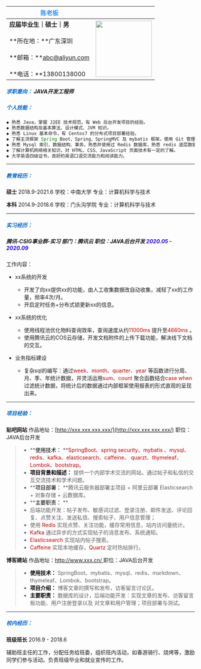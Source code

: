 | **<font color=#2D91F4> 陈老板 </font>**                      |                                                              |
| ------------------------------------------------------------ | -----------------------------------------------------------: |
| **应届毕业生｜硕士｜男**<br/><br/>**所在地：**广东深圳<br/><br/>**邮箱：**abc@aliyun.com<br/><br/>**电话：**13800138000 | <img src="https://ss1.bdstatic.com/70cFvXSh_Q1YnxGkpoWK1HF6hhy/it/u=387115031,2341211060&fm=26&gp=0.jpg" width=150> |

##### <font color=#0066CC>求职意向：</font>  JAVA开发工程师

##### <font color=#0066CC>个人技能：</font>

```java
◆ 熟悉 Java，掌握 J2EE 技术规范，有 Web 后台开发项目的经验。
◆ 熟悉数据结构及基本算法、设计模式、JVM 知识。 
◆ 熟悉 Linux 基本命令，有 Centos7 的分布式项目部署经验。 
◆ 了解主流框架 Spring Boot、Spring、SpringMVC 及 mybatis 框架。使用 Git 管理项目。 
◆ 熟悉 Mysql 索引、数据结构、事务，熟悉并使用过 Redis 数据库，熟悉 redis 底层数据结构。 
◆ 了解计算机网络相关知识，对 HTML、CSS、JavaScript 页面技术有一定的了解。 
◆ 大学英语四级证书，良好的英语口语交流能力和阅读能力。 
```

----

##### <font color=#0066CC>教育经历：</font>

**硕士**     2018.9-2021.6								学校：中南大学         		专业：计算机科学与技术

**本科**     2014.9-2018.6								学校：门头沟学院          专业：计算机科学与技术

-----

##### <font color=#0066CC>实习经历：</font>

##### 腾讯-CSIG事业群-实习		部门：腾讯云		职位：JAVA后台开发		<font color=#2603F1>2020.05 - 2020.09</font>

工作内容：

- xx系统的开发
  - 开发了向xx提供xx的功能，由人工收集数据改自动收集，减轻了xx的工作量，频率4次/月。
  - 开启定时任务+分布式锁更新xx的信息。

- xx系统的优化
  - 使用线程池优化物料查询效率，查询速度从约<font color=c00000>11000ms</font> 提升至<font color=c00000>4660ms</font> 。
  - 使用腾讯云的COS云存储，开发文档附件的上传下载功能，解决线下文档的交互。
- 业务指标建设
  - 复杂sql的编写：通过<font color=c00000>week、month、quarter、year</font> 等函数进行分周、月、季、年统计数据，并灵活运用<font color=c00000>sum、count</font> 聚合函数结合<font color=c00000>case when</font> 过滤统计数据，将统计后的数据通过内部框架使用报表的形式直观的呈现出来。

-----

##### <font color=#0066CC>项目经验：</font>

**贴吧网站**				作品地址：[http://xxx.xxx.xxx.xxx/](http://xxx.xxx.xxx.xxx/)				 职位：JAVA后台开发

>- **<font color=000000>使用技术：</font> **<font color=c00000>SpringBoot、spring security、mybatis 、mysql、redis、kafka、elasticsearch、caffeine、 quarzt、thymeleaf、Lombok、bootstrap。</font> 
>- <font color=000000>**项目背景和描述：**</font> 提供一个内部学术交流的网站。通过帖子和私信的交互交流技术和学术问题。 
>- **<font color=000000>项目部署：</font> **腾讯云服务器部署主项目 + 阿里云部署 Elasticsearch + 对象存储 + 云数据库。 
>- **<font color=000000>主要职责：</font>  **
>  - 后端功能开发：帖子发布、敏感词过滤、登录注册、邮件发送、评论回复、点赞关注、发送私信、搜索帖子、用户信息管理； 
>  - 使用 <font color=c00000>Redis </font> 实现点赞、关注功能，缓存常用信息，站内访问量统计。 
>  - <font color=c00000>Kafka </font> 通过异步的方式实现帖子的消息发布、系统通知。 
>  - <font color=c00000>Elasticsearch </font> 实现站内帖子搜索。 
>  - <font color=c00000>Caffeine </font> 实现本地缓存，<font color=c00000>Quartz </font> 定时热帖排行。 

**博客建站**				作品地址：[http://www.xxx.cn/ ](http://www.xxx.cn/ 	)			职位：JAVA后台开发

>- <font color=000000>**使用技术：**</font> SpringBoot、mybatis、mysql、redis、markdown、thymeleaf、Lombok、bootstrap。
>- <font color=000000>**项目介绍：**</font> 博客文章的撰写和发布，访客留言讨论区。  
>- <font color=000000>**主要职责：**</font> 数据库的设计，后端功能开发：实现文章的发布、访客留言板功能、用户注册登录以及 对文章和用户管理；项目部署与测试。 

------

##### <font color=#0066CC>校内经历：</font>

**班级班长**	2016.9 - 2018.6

辅助班主任的工作，分配任务给班委，组织班内活动，如春游骑行、烧烤等，激励同学们参与活动。负责班级毕业和就业宣传的工作。 


